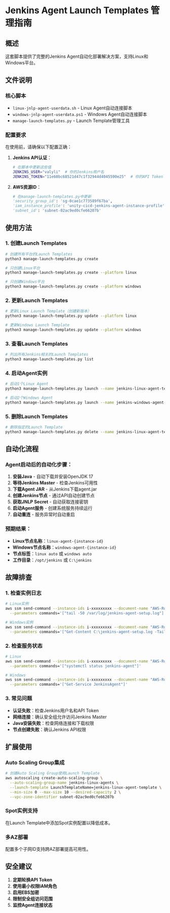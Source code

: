 # Jenkins Agent Launch Templates 管理指南

## 概述
这套脚本提供了完整的Jenkins Agent自动化部署解决方案，支持Linux和Windows平台。

## 文件说明

### 核心脚本
- `linux-jnlp-agent-userdata.sh` - Linux Agent自动连接脚本
- `windows-jnlp-agent-userdata.ps1` - Windows Agent自动连接脚本
- `manage-launch-templates.py` - Launch Template管理工具

### 配置要求
在使用前，请确保以下配置正确：

1. **Jenkins API认证**：
   ```bash
   # 在脚本中更新这些值
   JENKINS_USER="valyli"  # 你的Jenkins用户名
   JENKINS_TOKEN="11e60bc68521d47c1f32944d4045590e25"  # 你的API Token
   ```

2. **AWS资源ID**：
   ```python
   # 在manage-launch-templates.py中更新
   'security_group_id': 'sg-0cae1c773589f67ba',
   'iam_instance_profile': 'unity-cicd-jenkins-agent-instance-profile',
   'subnet_id': 'subnet-02ac9ed0cfe66207b'
   ```

## 使用方法

### 1. 创建Launch Templates
```bash
# 创建所有平台的Launch Templates
python3 manage-launch-templates.py create

# 只创建Linux平台
python3 manage-launch-templates.py create --platform linux

# 只创建Windows平台  
python3 manage-launch-templates.py create --platform windows
```

### 2. 更新Launch Templates
```bash
# 更新Linux Launch Template（创建新版本）
python3 manage-launch-templates.py update --platform linux

# 更新Windows Launch Template
python3 manage-launch-templates.py update --platform windows
```

### 3. 查看Launch Templates
```bash
# 列出所有Jenkins相关的Launch Templates
python3 manage-launch-templates.py list
```

### 4. 启动Agent实例
```bash
# 启动1个Linux Agent
python3 manage-launch-templates.py launch --name jenkins-linux-agent-template

# 启动2个Windows Agent
python3 manage-launch-templates.py launch --name jenkins-windows-agent-template --count 2
```

### 5. 删除Launch Templates
```bash
# 删除指定的Launch Template
python3 manage-launch-templates.py delete --name jenkins-linux-agent-template
```

## 自动化流程

### Agent启动后的自动化步骤：
1. **安装Java** - 自动下载并安装OpenJDK 17
2. **等待Jenkins Master** - 检查Jenkins可用性
3. **下载Agent JAR** - 从Jenkins下载agent.jar
4. **创建Jenkins节点** - 通过API自动创建节点
5. **获取JNLP Secret** - 自动获取连接密钥
6. **启动Agent服务** - 创建系统服务持续运行
7. **自动重连** - 服务异常时自动重启

### 预期结果：
- **Linux节点名称**：`linux-agent-{instance-id}`
- **Windows节点名称**：`windows-agent-{instance-id}`
- **节点标签**：`linux auto` 或 `windows auto`
- **工作目录**：`/opt/jenkins` 或 `C:\jenkins`

## 故障排查

### 1. 检查实例日志
```bash
# Linux实例
aws ssm send-command --instance-ids i-xxxxxxxxx --document-name "AWS-RunShellScript" \
  --parameters commands='["tail -50 /var/log/jenkins-agent-setup.log"]'

# Windows实例  
aws ssm send-command --instance-ids i-xxxxxxxxx --document-name "AWS-RunPowerShellScript" \
  --parameters commands='["Get-Content C:\jenkins-agent-setup.log -Tail 50"]'
```

### 2. 检查服务状态
```bash
# Linux
aws ssm send-command --instance-ids i-xxxxxxxxx --document-name "AWS-RunShellScript" \
  --parameters commands='["systemctl status jenkins-agent"]'

# Windows
aws ssm send-command --instance-ids i-xxxxxxxxx --document-name "AWS-RunPowerShellScript" \
  --parameters commands='["Get-Service JenkinsAgent"]'
```

### 3. 常见问题
- **认证失败**：检查Jenkins用户名和API Token
- **网络连接**：确认安全组允许访问Jenkins Master
- **Java安装失败**：检查网络连接和下载权限
- **节点创建失败**：确认Jenkins API权限

## 扩展使用

### Auto Scaling Group集成
```bash
# 创建Auto Scaling Group使用Launch Template
aws autoscaling create-auto-scaling-group \
  --auto-scaling-group-name jenkins-linux-agents \
  --launch-template LaunchTemplateName=jenkins-linux-agent-template \
  --min-size 0 --max-size 10 --desired-capacity 2 \
  --vpc-zone-identifier subnet-02ac9ed0cfe66207b
```

### Spot实例支持
在Launch Template中添加Spot实例配置以降低成本。

### 多AZ部署
配置多个子网ID支持跨AZ部署提高可用性。

## 安全建议

1. **定期轮换API Token**
2. **使用最小权限IAM角色**
3. **启用EBS加密**
4. **限制安全组访问范围**
5. **监控Agent连接状态**